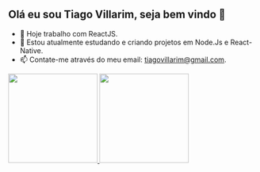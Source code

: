 ## Olá eu sou Tiago Villarim, seja bem vindo 👋


- 🔭 Hoje trabalho com ReactJS.
- 🌱 Estou atualmente estudando e criando projetos em Node.Js e React-Native.
- 📫 Contate-me através do meu email: tiagovillarim@gmail.com.

<div>
  <a href="https://github.com/TiagoVillarim">
  <img height="180em" src="https://github-readme-stats.vercel.app/api?username=Alex1154&show_icons=true&theme=dark&include_all_commits=true&count_private=true"/>
  <img height="180em" src="https://github-readme-stats.vercel.app/api/top-langs/?username=Alex1154&layout=compact&langs_count=7&theme=dark"/>
</div>
